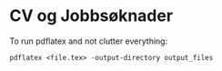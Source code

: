 # CV og Jobbsøknader
To run pdflatex and not clutter everything:
```
pdflatex <file.tex> -output-directory output_files
```
